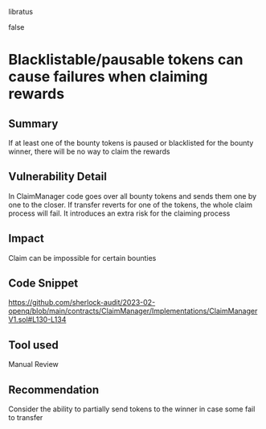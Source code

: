libratus

false

# Blacklistable/pausable tokens can cause failures when claiming rewards

## Summary
If at least one of the bounty tokens is paused or blacklisted for the bounty winner, there will be no way to claim the rewards

## Vulnerability Detail
In ClaimManager code goes over all bounty tokens and sends them one by one to the closer. If transfer reverts for one of the tokens, the whole claim process will fail. It introduces an extra risk for the claiming process

## Impact
Claim can be impossible for certain bounties

## Code Snippet
https://github.com/sherlock-audit/2023-02-openq/blob/main/contracts/ClaimManager/Implementations/ClaimManagerV1.sol#L130-L134

## Tool used

Manual Review

## Recommendation
Consider the ability to partially send tokens to the winner in case some fail to transfer